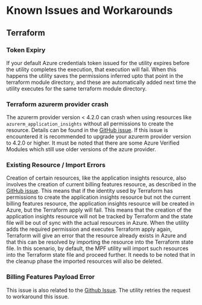 # Known Issues and Workarounds

## Terraform

### Token Expiry

If your default Azure credentials token issued for the utility expires before the utility completes the execution, that execution will fail. When this happens the utility saves the permissions inferred upto that point in the terraform module directory, and these are automatically added next time the utility executes for the same terraform module directory.

### Terraform azurerm provider crash

The azurerm provider version < 4.2.0 can crash when using resources like `azurerm_application_insights` without all permissions to create the resource. Details can be found in the [GitHub issue](https://github.com/hashicorp/terraform-provider-azurerm/issues/27961#issuecomment-2467155082). If this issue is encountered it is recommended to upgrade your azurerm provider version to 4.2.0 or higher. It must be noted that there are some Azure Verified Modules which still use older versions of the azure provider.

### Existing Resource / Import Errors

Creation of certain resources, like the application insights resource, also involves the creation of current billing features resource, as described in the [GitHub issue](https://github.com/hashicorp/terraform-provider-azurerm/issues/27961#issuecomment-2467392936). This means that if the identity used by Terraform has permissions to create the application insights resource but not the current billing features resource, the application insights resource will be created in Azure, but the Terraform apply will fail. This means that the creation of the application insights resource will not be tracked by Terraform and the state file will be out of sync with the actual resources in Azure. When the utility adds the required permission and executes Terraform apply again, Terraform will give an error that the resource already exists in Azure and that this can be resolved by importing the resource into the Terraform state file. In this scenario, by default, the MPF utility will import such resources into the Terraform state file and proceed further. It needs to be noted that in the cleanup phase the imported resources will also be deleted.

### Billing Features Payload Error

This issue is also related to the [Github Issue](https://github.com/hashicorp/terraform-provider-azurerm/issues/27961#issuecomment-2520407658). The utility retries the request to workaround this issue.
